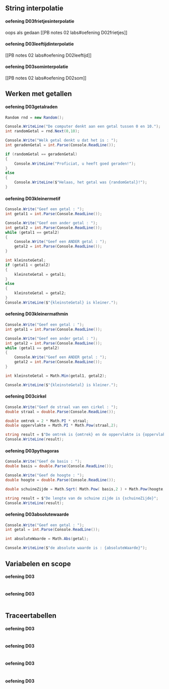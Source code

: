 ## String interpolatie

#### oefening D03frietjesinterpolatie
oops als gedaan
[[PB notes 02 labs#oefening D02frietjes]]

#### oefening D03leeftijdinterpolatie
[[PB notes 02 labs#oefening D02leeftijd]]
#### oefening D03sominterpolatie
[[PB notes 02 labs#oefening D02som]]

## Werken met getallen
#### oefening D03getalraden
```C#
Random rnd = new Random();

Console.WriteLine("De computer denkt aan een getal tussen 0 en 10.");
int randomGetal = rnd.Next(0,10);

Console.Write("Welk getal denkt u dat het is : ");
int geradenGetal = int.Parse(Console.ReadLine());

if (randomGetal == geradenGetal)
{
	Console.WriteLine("Proficiat, u heeft goed geraden!");
}
else
{
	Console.WriteLine($"Helaas, het getal was {randomGetal}!");
}
```
#### oefening D03kleinermetif
```C#
Console.Write("Geef een getal : ");
int getal1 = int.Parse(Console.ReadLine());

Console.Write("Geef een ander getal : ");
int getal2 = int.Parse(Console.ReadLine());
while (getal1 == getal2)
{
	Console.Write("Geef een ANDER getal : ");
	getal2 = int.Parse(Console.ReadLine());
}

int kleinsteGetal;
if (getal1 < getal2)
{
	kleinsteGetal = getal1;
}
else
{
	kleinsteGetal = getal2;
}
Console.WriteLine($"{kleinsteGetal} is kleiner.");
```
#### oefening D03kleinermathmin
```C#
Console.Write("Geef een getal : ");
int getal1 = int.Parse(Console.ReadLine());

Console.Write("Geef een ander getal : ");
int getal2 = int.Parse(Console.ReadLine());
while (getal1 == getal2)
{
	Console.Write("Geef een ANDER getal : ");
	getal2 = int.Parse(Console.ReadLine());
}

int kleinsteGetal = Math.Min(getal1, getal2);

Console.WriteLine($"{kleinsteGetal} is kleiner.");
```
#### oefening D03cirkel
```C#
Console.Write("Geef de straal van een cirkel : ");
double straal = double.Parse(Console.ReadLine());

double omtrek = 2 * Math.PI * straal;
double oppervlakte = Math.PI * Math.Pow(straal,2);

string result = $"De omtrek is {omtrek} en de oppervlakte is {oppervlakte}.";
Console.WriteLine(result);
```
#### oefening D03pythagoras
```C#
Console.Write("Geef de basis : ");
double basis = double.Parse(Console.ReadLine());

Console.Write("Geef de hoogte : ");
double hoogte = double.Parse(Console.ReadLine());

double schuineZijde = Math.Sqrt( Math.Pow( basis,2 ) + Math.Pow(hoogte,2) );

string result = $"De lengte van de schuine zijde is {schuineZijde}";
Console.WriteLine(result);
```
#### oefening D03absolutewaarde
```C#
Console.Write("Geef een getal : ");
int getal = int.Parse(Console.ReadLine());

int absoluteWaarde = Math.Abs(getal);

Console.WriteLine($"de absolute waarde is : {absoluteWaarde}");
```

## Variabelen en scope
#### oefening D03
```C#

```
#### oefening D03
```C#

```

## Traceertabellen
#### oefening D03
```C#

```
#### oefening D03
```C#

```
#### oefening D03
```C#

```
#### oefening D03
```C#

```
